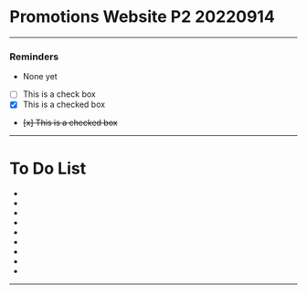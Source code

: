 # Promotions Website P2 20220914

---

### Reminders
- None yet
- [ ] This is a check box
- [x] This is a checked box
- <del> [x] This is a checked box </del>

---

# To Do List
- 
- 
- 
- 
- 
- 
- 
- 
- 

---